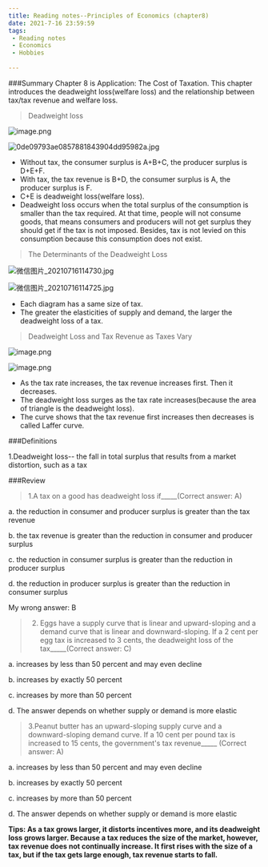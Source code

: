 ```yaml
---
title: Reading notes--Principles of Economics (chapter8)
date: 2021-7-16 23:59:59
tags:
 - Reading notes
 - Economics
 - Hobbies
 
---
```


###Summary
Chapter 8 is Application: The Cost of Taxation. This chapter introduces the deadweight loss(welfare loss) and the relationship between tax/tax revenue and welfare loss.

>Deadweight loss

![image.png](https://i.loli.net/2021/07/16/xDaLzuVfEymcN6F.png)

![0de09793ae0857881843904dd95982a.jpg](https://i.loli.net/2021/07/16/tA62rBaS9KZl8OQ.jpg)

* Without tax, the consumer surplus is A+B+C, the producer surplus is D+E+F.
* With tax, the tax revenue is B+D, the consumer surplus is A, the producer surplus is F.
* C+E is deadweight loss(welfare loss).
* Deadweight loss occurs when the total surplus of the consumption is smaller than the tax required. At that time, people will not consume goods, that means consumers and producers will not get surplus they should get if the tax is not imposed. Besides, tax is not levied on this consumption because this consumption does not exist.

>The Determinants of the Deadweight Loss

![微信图片_20210716114730.jpg](https://i.loli.net/2021/07/16/1DNAeYIhKE2JtM6.jpg)

![微信图片_20210716114725.jpg](https://i.loli.net/2021/07/16/jqXpy4OGDYnSbVe.jpg)

* Each diagram has a same size of tax.
* The greater the elasticities of supply and demand, the larger the deadweight loss of a tax.

>Deadweight Loss and Tax Revenue as Taxes Vary

![image.png](https://i.loli.net/2021/07/16/oNrh5X9gHtsV6Om.png)

![image.png](https://i.loli.net/2021/07/16/cF9EY2GzDBg1jhU.png)

* As the tax rate increases, the tax revenue increases first. Then it decreases.
* The deadweight loss surges as the tax rate increases(because the area of triangle is the deadweight loss).
* The curve shows that the tax revenue first increases then decreases is called Laffer curve.

###Definitions

1.Deadweight loss-- the fall in total surplus that results from a market distortion, such as a tax

###Review

>1.A tax on a good has deadweight loss if_____(Correct answer: A)

a. the reduction in consumer and producer surplus is greater than the tax revenue

b. the tax revenue is greater than the reduction in consumer and producer surplus

c. the reduction in consumer surplus is greater than the reduction in producer surplus

d. the reduction in producer surplus is greater than the reduction in consumer surplus

My wrong answer: B

>2. Eggs have a supply curve that is linear and upward-sloping and a demand curve that is linear and downward-sloping. If a 2 cent per egg tax is increased to 3 cents, the deadweight loss of the tax_____(Correct answer: C)

a. increases by less than 50 percent and may even decline

b. increases by exactly 50 percent

c. increases by more than 50 percent

d. The answer depends on whether supply or demand is more elastic

>3.Peanut butter has an upward-sloping supply curve and a downward-sloping demand curve. If a 10 cent per pound tax is increased to 15 cents, the government's tax revenue_____ (Correct answer: A)

a. increases by less than 50 percent and may even decline

b. increases by exactly 50 percent

c. increases by more than 50 percent

d. The answer depends on whether supply or demand is more elastic

**Tips: As a tax grows larger, it distorts incentives more, and its deadweight loss grows larger. Because a tax reduces the size of the market, however, tax revenue does not continually increase. It first rises with the size of a tax, but if the tax gets large enough, tax revenue starts to fall.**

